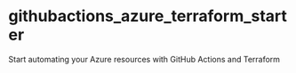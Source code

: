 # githubactions_azure_terraform_starter
Start automating your Azure resources with GitHub Actions and Terraform
